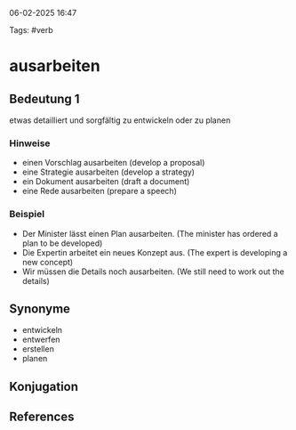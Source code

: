 
06-02-2025 16:47


Tags: #verb

# ausarbeiten


## Bedeutung 1

etwas detailliert und sorgfältig zu entwickeln oder zu planen
### Hinweise

- einen Vorschlag ausarbeiten (develop a proposal)
- eine Strategie ausarbeiten (develop a strategy)
- ein Dokument ausarbeiten (draft a document)
- eine Rede ausarbeiten (prepare a speech)

### Beispiel
- Der Minister lässt einen Plan ausarbeiten. (The minister has ordered a plan to be developed)
- Die Expertin arbeitet ein neues Konzept aus. (The expert is developing a new concept)
- Wir müssen die Details noch ausarbeiten. (We still need to work out the details)



## Synonyme
- entwickeln
- entwerfen
- erstellen
- planen

## Konjugation


## References
